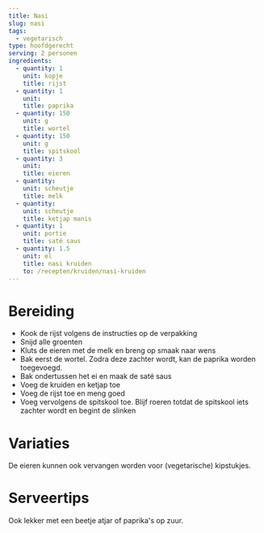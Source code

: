 ```yaml
---
title: Nasi
slug: nasi
tags:
  - vegetarisch
type: hoofdgerecht
serving: 2 personen
ingredients:
  - quantity: 1
    unit: kopje
    title: rijst
  - quantity: 1
    unit:
    title: paprika
  - quantity: 150
    unit: g
    title: wortel
  - quantity: 150
    unit: g
    title: spitskool
  - quantity: 3
    unit:
    title: eieren
  - quantity:
    unit: scheutje
    title: melk
  - quantity:
    unit: scheutje
    title: ketjap manis
  - quantity: 1
    unit: portie
    title: saté saus
  - quantity: 1.5
    unit: el
    title: nasi kruiden
    to: /recepten/kruiden/nasi-kruiden
---
```


# Bereiding

- Kook de rijst volgens de instructies op de verpakking
- Snijd alle groenten
- Kluts de eieren met de melk en breng op smaak naar wens
- Bak eerst de wortel. Zodra deze zachter wordt, kan de paprika worden toegevoegd.
- Bak ondertussen het ei en maak de saté saus
- Voeg de kruiden en ketjap toe
- Voeg de rijst toe en meng goed
- Voeg vervolgens de spitskool toe. Blijf roeren totdat de spitskool iets zachter wordt en begint de slinken

# Variaties

De eieren kunnen ook vervangen worden voor (vegetarische) kipstukjes.

# Serveertips

Ook lekker met een beetje atjar of paprika's op zuur.
